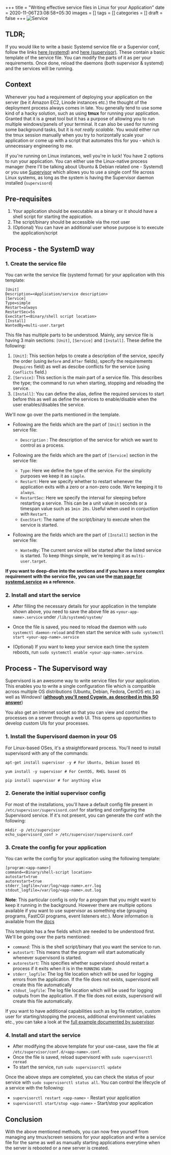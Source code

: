 +++
title = "Writing effective service files in Linux for your Application"
date = 2020-11-06T23:08:58+05:30
images = []
tags = []
categories = []
draft = false
+++
![Service](/posts/effective-service-files/gears.png)

## TLDR;

If you would like to write a basic Systemd service file or a Supervior conf, follow the links [here (systemd)](https://www.google.co.in) and [here (supervisor)](https://www.google.co.in). These contain a basic template of the service file. You can modify the parts of it as per your requirements. Once done, reload the daemons (both supervisor & systemd) and the services will be running.

## Context

Whenever you had a requirement of deploying your application on the server (be it Amazon EC2, Linode instances etc.) the thought of the deployment process always comes in late. You generally tend to use some kind of a hacky solution, such as using **tmux** for running your application. Granted that it is a great tool but it has a purpose of allowing you to run multiple windows/panels of your terminal. It can also be used for running some background tasks, but it is _not really scalable_. You would either run the tmux session manually when you try to horizontally scale your application or come up with a script that automates this for you - which is unnecessary engineering to me.

If you're running on Linux instances, well you're in luck! You have 2 options to run your application. You can either use the Linux-native process manager (here I'll be talking about Ubuntu & Debian related one - Systemd) or you use [Supervisor](http://supervisord.org/) which allows you to use a single conf file across Linux systems, as long as the system is having the Supervisor daemon installed (`supervisord`)

## Pre-requisites

1. Your application should be executable as a binary or it should have a shell script for starting the appication.
2. The script/binary should be accessible via the root user
3. (Optional) You can have an additional user whose purpose is to execute the application/script

## Process - the SystemD way

### 1. Create the service file

You can write the service file (systemd format) for your application with this template:

```
[Unit]
Description=<Application/service description>
[Service]
Type=simple
Restart=always
RestartSec=5s
ExecStart=<Binary/shell script location>
[Install]
WantedBy=multi-user.target
```

This file has multiple parts to be understood. Mainly, any service file is having 3 main sections: `[Unit]`, `[Service]` and `[Install]`. These define the following:

1. `[Unit]`: This section helps to create a description of the service, specify the order (using `Before` and `After` fields), specify the requirements (`Requires` field) as well as descibe conflicts for the service (using `Conflicts` field.)
2. `[Service]`: This section is the main part of a service file. This describes the type; the command to run when starting, stopping and reloading the service.
3. `[Install]`: You can define the alias, define the required services to start before this as well as define the services to enable/disable when the user enables/disables the service.

We'll now go over the parts mentioned in the template.

- Following are the fields which are the part of `[Unit]` section in the service file:

    - `Description` : The description of the service for which we want to control as a process.

- Following are the fields which are the part of `[Service]` section in the service file:

    - `Type`: Here we define the type of the service. For the simplicity purposes we keep it as `simple`.
    - `Restart`: Here we specify whether to restart whenever the application exits with a zero or a non-zero code. We're keeping it to `always`.
    - `RestartSec`: Here we specify the interval for sleeping before restarting a service. This can be a unit value in seconds or a timespan value such as `1min 20s`. Useful when used in conjuction with `Restart`.
    - `ExecStart`: The name of the script/binary to execute when the service is started.

- Following are the fields which are the part of `[Install]` section in the service file:

    - `WantedBy`: The current service will be started after the listed service is started. To keep things simple, we're keeping it as `multi-user.target`.

**If you want to deep-dive into the sections and if you have a more complex requirement with the service file, you can use the [man page for systemd.service](https://www.freedesktop.org/software/systemd/man/systemd.service.html) as a reference.**

### 2. Install and start the service

- After filling the necessary details for your application in the template shown above, you need to save the above file as `<your-app-name>.service` under `/lib/systemd/system/`

- Once the file is saved, you need to reload the daemon with `sudo systemctl daemon-reload` and then start the service with `sudo systemctl start <your-app-name>.service`

- (Optional) If you want to keep your service each time the system reboots, run `sudo systemctl enable <your-app-name>.service`.


## Process - The Supervisord way

Supervisord is an awesome way to write service files for your application. This enables you to write a single configuration file which is compatible across multiple OS distributions (Ubuntu, Debian, Fedora, CentOS etc.) as well as Windows! (**[although you'll need Cygwin, as described in this SO answer](https://stackoverflow.com/questions/7629813/is-there-windows-analog-to-supervisord)**)

You also get an internet socket so that you can view and control the processes on a server through a web UI. This opens up opportunities to develop custom UIs for your processes.

### 1. Install the Supervisord daemon in your OS

For Linux-based OSes, it's a straightforward process. You'll need to install supervisord with any of the commands:

```
apt-get install supervisor -y # For Ubuntu, Debian based OS

yum install -y supervisor # For CentOS, RHEL based OS

pip install supervisor # for anything else
```

### 2. Generate the initial supervisor config

For most of the installations, you'll have a default config file present in `/etc/supervisor/supervisord.conf` for starting and configuring the Supervisord service. If it's not present, you can generate the conf wtih the following:

```
mkdir -p /etc/supervisor
echo_supervisord_conf > /etc/supervisor/supervisord.conf
```

### 3. Create the config for your application

You can write the config for your application using the following template:

```
[program:<app-name>]
command=<Binary/shell-script location>
autostart=true
autorestart=true
stderr_logfile=/var/log/<app-name>.err.log
stdout_logfile=/var/log/<app-name>.out.log
```

**Note**: This particular config is only for a program that you might want to keep it running in the background. However there are multiple options available if you want to use supervisor as something else (grouping programs, FastCGI programs, event listeners etc.). More information is available from the [docs](http://supervisord.org/configuration.html)

This template has a few fields which are needed to be understood first. We'll be going over the parts mentioned:

- `command`: This is the shell script/binary that you want the service to run.
- `autostart`: This means that the program will start automatically whenever supervisord is started.
- `autorestart`: This specifies whether supervisord should restart a process if it exits when it is in the `RUNNING` state.
- `stderr_logfile`: The log file location which will be used for logging errors from the application. If the file does not exists, supervisord will create this file automatically
- `stdout_logfile`: The log file location which will be used for logging outputs from the application. If the file does not exists, supervisord will create this file automatically.

If you want to have additional capabilities such as log file rotation, custom user for starting/stopping the process, additional environment variables etc., you can take a look at the [full example documented by supervisor](http://supervisord.org/configuration.html#program-x-section-example).

### 4. Install and start the service

- After modifying the above template for your use-case, save the file at `/etc/supervisor/conf.d/<app-name>.conf`.
- Once the file is saved, reload supervisord with `sudo supervisorctl reread`
- To start the service, run `sudo supervisorctl update`

Once the above steps are completed, you can check the status of your service with `sudo supervisorctl status all`. You can control the lifecycle of a service with the following:

- `supervisorctl restart <app-name>` - Restart your application
- `supervisorctl start/stop <app-name>` - Start/stop your application


## Conclusion

With the above mentioned methods, you can now free yourself from managing any tmux/screen sessions for your application and write a service file for the same as well as manually starting applications everytime when the server is rebooted or a new server is created.